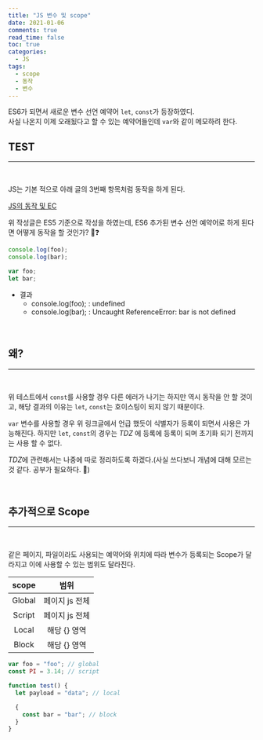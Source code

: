 ```yaml
---
title: "JS 변수 및 scope"
date: 2021-01-06
comments: true
read_time: false
toc: true
categories:
  - JS
tags:
  - scope
  - 동작
  - 변수
---
```


ES6가 되면서 새로운 변수 선언 예약어 `let`, `const`가 등장하였디.  
사실 나온지 이제 오래됬다고 할 수 있는 예약어들인데 `var`와 같이 메모하려 한다.

## TEST

<hr/>
<br>

JS는 기본 적으로 아래 글의 3번째 항목처럼 동작을 하게 된다.

[JS의 동작 및 EC](./2021-01-06-JS-실행.md)

위 작성글은 ES5 기준으로 작성을 하였는데, ES6 추가된 변수 선언 예약어로 하게 된다면 어떻게 동작을 할 것인가? 🤔❓

```js
console.log(foo);
console.log(bar);

var foo;
let bar;
```

- 결과
  - console.log(foo); : undefined
  - console.log(bar); : Uncaught ReferenceError: bar is not defined

<br>

## 왜?

<hr/>
<br>

위 테스트에서 `const`를 사용할 경우 다른 에러가 나기는 하지만 역시 동작을 안 할 것이고, 해당 결과의 이유는 `let`, `const`는 호이스팅이 되지 않기 때문이다.

`var` 변수를 사용할 경우 위 링크글에서 언급 했듯이 식별자가 등록이 되면서 사용은 가능해진다. 하지만 `let`, `const`의 경우는 _TDZ_ 에 등록에 등록이 되며 초기화 되기 전까지는 사용 할 수 없다.

*TDZ*에 관련해서는 나중에 따로 정리하도록 하겠다.(사실 쓰다보니 개념에 대해 모르는 것 같다. 공부가 필요하다. 💬)

<br>

## 추가적으로 Scope

<hr/>
<br>

같은 페이지, 파일이라도 사용되는 예약어와 위치에 따라 변수가 등록되는 Scope가 달라지고 이에 사용할 수 있는 범위도 달라진다.

| scope  |      범위      |
| :----: | :------------: |
| Global | 페이지 js 전체 |
| Script | 페이지 js 전체 |
| Local  |  해당 {} 영역  |
| Block  |  해당 {} 영역  |

```js
var foo = "foo"; // global
const PI = 3.14; // script

function test() {
  let payload = "data"; // local

  {
    const bar = "bar"; // block
  }
}
```

